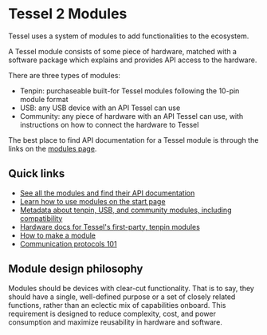 # Tessel 2 Modules

Tessel uses a system of modules to add functionalities to the ecosystem.

A Tessel module consists of some piece of hardware, matched with a software package which explains and provides API access to the hardware.

There are three types of modules:

* Tenpin: purchaseable built-for Tessel modules following the 10-pin module format
* USB: any USB device with an API Tessel can use
* Community: any piece of hardware with an API Tessel can use, with instructions on how to connect the hardware to Tessel

The best place to find API documentation for a Tessel module is through the links on the [modules page](//tessel.io/modules).

## Quick links

* [See all the modules and find their API documentation](https://tessel.io/modules)
* [Learn how to use modules on the start page](http://start.tessel.io/modules)
* [Metadata about tenpin, USB, and community modules, including compatibility](https://github.com/tessel/hardware-modules)
* [Hardware docs for Tessel's first-party, tenpin modules](https://github.com/tessel/hardware/blob/master/modules-overview.md)
* [How to make a module](/Tutorials/Making_Your_Own_Module.html)
* [Communication protocols 101](/Tutorials/Communication_Protocols.html)

## Module design philosophy

Modules should be devices with clear-cut functionality. That is to say, they should have a single, well-defined purpose or a set of closely related functions, rather than an eclectic mix of capabilities onboard. This requirement is designed to reduce complexity, cost, and power consumption and maximize reusability in hardware and software.
